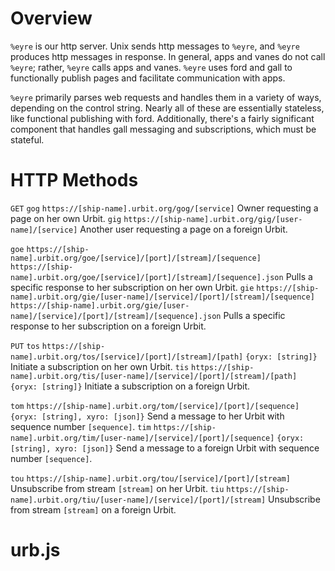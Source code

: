 Overview
===

`%eyre` is our http server.  Unix sends http messages to `%eyre`, and `%eyre`
produces http messages in response.  In general, apps and vanes do not call
`%eyre`; rather, `%eyre` calls apps and vanes.  `%eyre` uses ford and gall to
functionally publish pages and facilitate communication with apps.

`%eyre` primarily parses web requests and handles them in a variety of ways,
depending on the control string.  Nearly all of these are essentially stateless,
like functional publishing with ford.  Additionally, there's a fairly
significant component that handles gall messaging and subscriptions, which must
be stateful.


HTTP Methods
===

`GET`
`gog` 
`https://[ship-name].urbit.org/gog/[service]`
Owner requesting a page on her own Urbit.
`gig`
`https://[ship-name].urbit.org/gig/[user-name]/[service]`
Another user requesting a page on a foreign Urbit.

`goe`
`https://[ship-name].urbit.org/goe/[service]/[port]/[stream]/[sequence]`
`https://[ship-name].urbit.org/goe/[service]/[port]/[stream]/[sequence].json`
Pulls a specific response to her subscription on her own Urbit.
`gie`
`https://[ship-name].urbit.org/gie/[user-name]/[service]/[port]/[stream]/[sequence]`
`https://[ship-name].urbit.org/gie/[user-name]/[service]/[port]/[stream]/[sequence].json`
Pulls a specific response to her subscription on a foreign Urbit.

`PUT`
`tos`
`https://[ship-name].urbit.org/tos/[service]/[port]/[stream]/[path]`
`{oryx: [string]}`
Initiate a subscription on her own Urbit.
`tis`
`https://[ship-name].urbit.org/tis/[user-name]/[service]/[port]/[stream]/[path]`
`{oryx: [string]}`
Initiate a subscription on a foreign Urbit.

`tom`
`https://[ship-name].urbit.org/tom/[service]/[port]/[sequence]`
`{oryx: [string], xyro: [json]}`
Send a message to her Urbit with sequence number `[sequence]`.
`tim`
`https://[ship-name].urbit.org/tim/[user-name]/[service]/[port]/[sequence]`
`{oryx: [string], xyro: [json]}`
Send a message to a foreign Urbit with sequence number `[sequence]`.

`tou`
`https://[ship-name].urbit.org/tou/[service]/[port]/[stream]`
Unsubscribe from stream `[stream]` on her Urbit.
`tiu`
`https://[ship-name].urbit.org/tiu/[user-name]/[service]/[port]/[stream]`
Unsubscribe from stream `[stream]` on a foreign Urbit.


urb.js
===